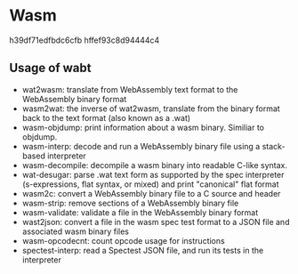 # Wasm
h39df71edfbdc6cfb
hffef93c8d94444c4
## Usage of wabt

- wat2wasm: translate from WebAssembly text format to the WebAssembly binary format
- wasm2wat: the inverse of wat2wasm, translate from the binary format back to the text format (also known as a .wat)
- wasm-objdump: print information about a wasm binary. Similiar to objdump.
- wasm-interp: decode and run a WebAssembly binary file using a stack-based interpreter
- wasm-decompile: decompile a wasm binary into readable C-like syntax.
- wat-desugar: parse .wat text form as supported by the spec interpreter (s-expressions, flat syntax, or mixed) and print "canonical" flat format
- wasm2c: convert a WebAssembly binary file to a C source and header
- wasm-strip: remove sections of a WebAssembly binary file
- wasm-validate: validate a file in the WebAssembly binary format
- wast2json: convert a file in the wasm spec test format to a JSON file and associated wasm binary files
- wasm-opcodecnt: count opcode usage for instructions
- spectest-interp: read a Spectest JSON file, and run its tests in the interpreter
